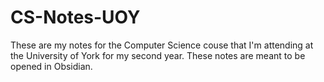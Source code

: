 # CS-Notes-UOY

These are my notes for the Computer Science couse that I'm attending at the University of York for my second year. These notes are meant to be opened in Obsidian.
